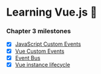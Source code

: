 # Learning Vue.js :tada:

### Chapter 3 milestones

- [x] [JavaScript Custom Events](customEvent.js)
- [x] [Vue Custom Events](../../tree/chapter-3/app/main.js#L15-#L32)
- [x] [Event Bus](../../tree/chapter-3/app/main.js#L1-#L5)
- [x] [Vue instance lifecycle](instanceLifeCycle.js)